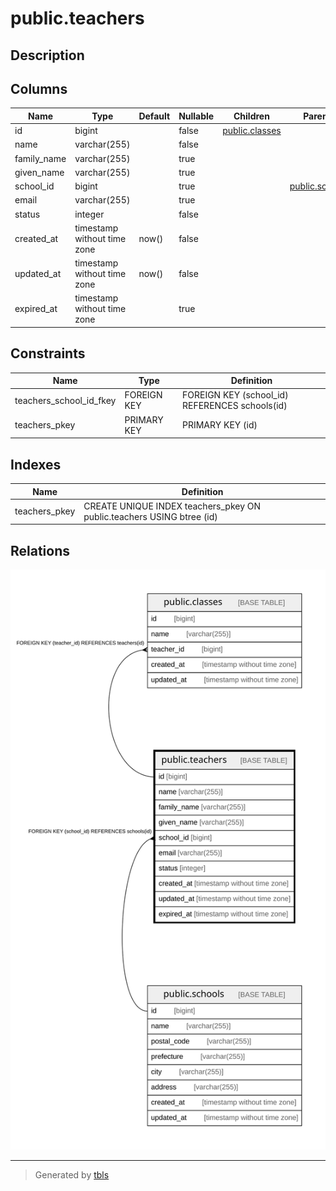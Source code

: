 # public.teachers

## Description

## Columns

| Name | Type | Default | Nullable | Children | Parents | Comment |
| ---- | ---- | ------- | -------- | -------- | ------- | ------- |
| id | bigint |  | false | [public.classes](public.classes.md) |  |  |
| name | varchar(255) |  | false |  |  |  |
| family_name | varchar(255) |  | true |  |  |  |
| given_name | varchar(255) |  | true |  |  |  |
| school_id | bigint |  | true |  | [public.schools](public.schools.md) |  |
| email | varchar(255) |  | true |  |  |  |
| status | integer |  | false |  |  |  |
| created_at | timestamp without time zone | now() | false |  |  |  |
| updated_at | timestamp without time zone | now() | false |  |  |  |
| expired_at | timestamp without time zone |  | true |  |  |  |

## Constraints

| Name | Type | Definition |
| ---- | ---- | ---------- |
| teachers_school_id_fkey | FOREIGN KEY | FOREIGN KEY (school_id) REFERENCES schools(id) |
| teachers_pkey | PRIMARY KEY | PRIMARY KEY (id) |

## Indexes

| Name | Definition |
| ---- | ---------- |
| teachers_pkey | CREATE UNIQUE INDEX teachers_pkey ON public.teachers USING btree (id) |

## Relations

![er](public.teachers.svg)

---

> Generated by [tbls](https://github.com/k1LoW/tbls)
